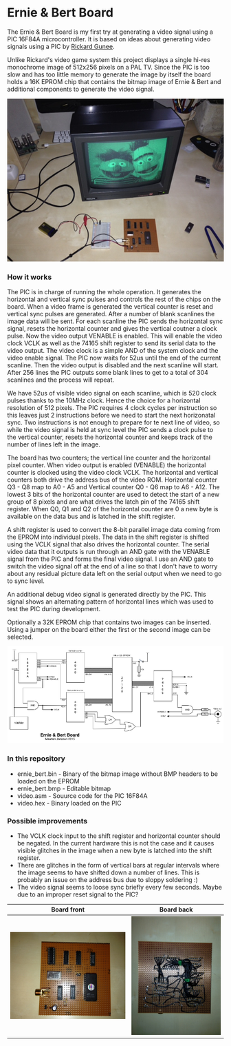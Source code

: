 # Ernie & Bert Board
The Ernie & Bert Board is my first try at generating a video signal using a PIC 16F84A microcontroller. It is based on ideas about generating video signals using a PIC by [Rickard Gunee](http://www.rickard.gunee.com/projects/video/pic/howto.php). 

Unlike Rickard's video game system this project displays a single hi-res monochrome image of 512x256 pixels on a PAL TV. Since the PIC is too slow and has too little memory to generate the image by itself the board holds a 16K EPROM chip that contains the bitmap image of Ernie & Bert and additional components to generate the video signal.

![](https://raw.githubusercontent.com/DhrBaksteen/ErnieAndBertBoard/master/IMG_0859.JPG)

### How it works
The PIC is in charge of running the whole operation. It generates the horizontal and vertical sync pulses and controls the rest of the chips on the board. When a video frame is generated the vertical counter is reset and vertical sync pulses are generated. After a number of blank scanlines the image data will be sent. For each scanline the PIC sends the horizontal sync signal, resets the horizontal counter and gives the vertical coutner a clock pulse. Now the video output VENABLE is enabled. This will enable the video clock VCLK as well as the 74165 shift register to send its serial data to the video output. The video clock is a simple AND of the system clock and the video enable signal. The PIC now waits for 52us until the end of the current scanline. Then the video output is disabled and the next scanline will start. After 256 lines the PIC outputs some blank lines to get to a total of 304 scanlines and the process will repeat.

We have 52us of visible video signal on each scanline, which is 520 clock pulses thanks to the 10MHz clock. Hence the choice for a horizontal resolution of 512 pixels. The PIC requires 4 clock cycles per instruction so this leaves just 2 instructions before we need to start the next horizonatal sync. Two instructions is not enough to prepare for te next line of video, so while the video signal is held at sync level the PIC sends a clock pulse to the vertical counter, resets the horizontal counter and keeps track of the number of lines left in the image.

The board has two counters; the vertical line counter and the horizontal pixel counter. When video output is enabled (VENABLE) the horizontal counter is clocked using the video clock VCLK. The horizontal and vertical counters both drive the address bus of the video ROM. Horizontal counter Q3 - Q8 map to A0 - A5 and Vertical counter Q0 - Q6 map to A6 - A12. The lowest 3 bits of the horizontal counter are used to detect the start of a new group of 8 pixels and are what drives the latch pin of the 74165 shift register. When Q0, Q1 and Q2 of the horizontal counter are 0 a new byte is available on the data bus and is latched in the shift register.

A shift register is used to convert the 8-bit parallel image data coming from the EPROM into individual pixels. The data in the shift register is shifted using the VCLK signal that also drives the horizontal counter. The serial video data that it outputs is run through an AND gate with the VENABLE signal from the PIC and forms the final video signal. I use an AND gate to switch the video signal off at the end of a line so that I don't have to worry about any residual picture data left on the serial output when we need to go to sync level.

An additional debug video signal is generated directly by the PIC. This signal shows an alternating pattern of horizontal lines which was used to test the PIC during development.

Optionally a 32K EPROM chip that contains two images can be inserted. Using a jumper on the board either the first or the second image can be selected.

![](https://raw.githubusercontent.com/DhrBaksteen/ErnieAndBertBoard/master/Schematic.png)

### In this repository
* ernie_bert.bin - Binary of the bitmap image without BMP headers to be loaded on the EPROM
* ernie_bert.bmp - Editable bitmap
* video.asm - Souurce code for the PIC 16F84A
* video.hex - Binary loaded on the PIC

### Possible improvements
* The VCLK clock input to the shift register and horizontal counter should be negated. In the current hardware this is not the case and it causes visible glitches in the image when a new byte is latched into the shift register.
* There are glitches in the form of vertical bars at regular intervals where the image seems to have shifted down a number of lines. This is probably an issue on the address bus due to sloppy soldering :)
* The video signal seems to loose sync briefly every few seconds. Maybe due to an improper reset signal to the PIC?

Board front             |  Board back
:----------------------:|:-------------------------:
![](https://raw.githubusercontent.com/DhrBaksteen/ErnieAndBertBoard/master/IMG_0847.JPG)  |  ![](https://raw.githubusercontent.com/DhrBaksteen/ErnieAndBertBoard/master/IMG_0848.JPG)


